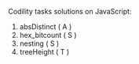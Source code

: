 Codility tasks solutions on JavaScript:

1. absDistinct ( A )
2. hex_bitcount ( S )
3. nesting ( S )
4. treeHeight ( T )